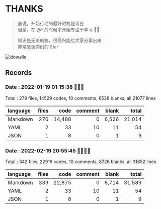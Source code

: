 # THANKS

> 虽说，开始行动的最好时机是现在  
> 但是，在 @^ 的时候才开始专注于学习 😮‍💨  
>
> 知识是无价的嘛，很高兴能给大家分享出来  
> 非常感谢你们的 Star  

![dowalle](https://github-readme-stats.vercel.app/api?username=dowalle&repo=algo&show_icons=true&include_all_commits=true&hide=contribs&theme=solarized-light)



## Records

### Date : 2022-01-19 01:15:38 🎉🎉🎉

Total : 279 files,  14529 codes, 10 comments, 6538 blanks, all 21077 lines

| language | files | code | comment | blank | total |
| :--- | ---: | ---: | ---: | ---: | ---: |
| Markdown | 276 | 14,488 | 0 | 6,526 | 21,014 |
| YAML | 2 | 33 | 10 | 11 | 54 |
| JSON | 1 | 8 | 0 | 1 | 9 |

### Date : 2022-02-19 20:55:45 🤯😮‍💨👿

Total : 342 files,  22916 codes, 10 comments, 8726 blanks, all 31652 lines

| language | files | code | comment | blank | total |
| :--- | ---: | ---: | ---: | ---: | ---: |
| Markdown | 339 | 22,875 | 0 | 8,714 | 31,589 |
| YAML | 2 | 33 | 10 | 11 | 54 |
| JSON | 1 | 8 | 0 | 1 | 9 |
